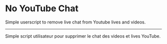 # No YouTube Chat
Simple userscript to remove live chat from Youtube lives and videos.

---

Simple script utilisateur pour supprimer le chat des videos et lives YouTube.
